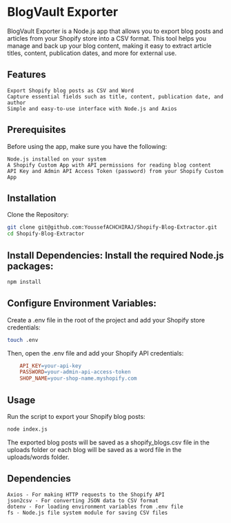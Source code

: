 # BlogVault Exporter

BlogVault Exporter is a Node.js app that allows you to export blog posts and articles from your Shopify store into a CSV format. This tool helps you manage and back up your blog content, making it easy to extract article titles, content, publication dates, and more for external use.

## Features

    Export Shopify blog posts as CSV and Word
    Capture essential fields such as title, content, publication date, and author
    Simple and easy-to-use interface with Node.js and Axios

## Prerequisites

Before using the app, make sure you have the following:

    Node.js installed on your system
    A Shopify Custom App with API permissions for reading blog content
    API Key and Admin API Access Token (password) from your Shopify Custom App

## Installation
Clone the Repository:

```bash
git clone git@github.com:YoussefACHCHIRAJ/Shopify-Blog-Extractor.git
cd Shopify-Blog-Extractor
```

## Install Dependencies: Install the required Node.js packages:

```bash
npm install
```

## Configure Environment Variables: 
Create a .env file in the root of the project and add your Shopify store credentials:

```bash
touch .env
```

Then, open the .env file and add your Shopify API credentials:

```makefile
    API_KEY=your-api-key
    PASSWORD=your-admin-api-access-token
    SHOP_NAME=your-shop-name.myshopify.com
```

## Usage

Run the script to export your Shopify blog posts:

```bash
node index.js
```
The exported blog posts will be saved as a shopify_blogs.csv file in the uploads folder or each blog will be saved as a word file in the uploads/words folder.

## Dependencies

    Axios - For making HTTP requests to the Shopify API
    json2csv - For converting JSON data to CSV format
    dotenv - For loading environment variables from .env file
    fs - Node.js file system module for saving CSV files
